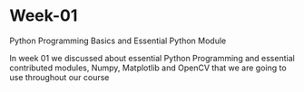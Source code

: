 # Week-01
Python Programming Basics and Essential Python Module

In week 01 we discussed about essential Python Programming and essential contributed modules, Numpy, Matplotlib and OpenCV that we are going to use throughout our course
